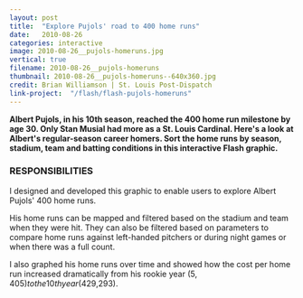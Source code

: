 ```yaml
---
layout: post
title:  "Explore Pujols' road to 400 home runs"
date:   2010-08-26
categories: interactive
image: 2010-08-26__pujols-homeruns.jpg
vertical: true
filename: 2010-08-26__pujols-homeruns
thumbnail: 2010-08-26__pujols-homeruns--640x360.jpg
credit: Brian Williamson | St. Louis Post-Dispatch
link-project:  "/flash/flash-pujols-homeruns"
---
```


**Albert Pujols, in his 10th season, reached the 400 home run milestone by age 30. Only Stan Musial had more as a St. Louis Cardinal. Here's a look at Albert's regular-season career homers. Sort the home runs by season, stadium, team and batting conditions in this interactive Flash graphic.**

### RESPONSIBILITIES

I designed and developed this graphic to enable users to explore Albert Pujols' 400 home runs. 

His home runs can be mapped and filtered based on the stadium and team when they were hit. They can also be filtered based on parameters to compare home runs against left-handed pitchers or during night games or when there was a full count. 

I also graphed his home runs over time and showed how the cost per home run increased dramatically from his rookie year ($5,405) to the 10th year ($429,293). 